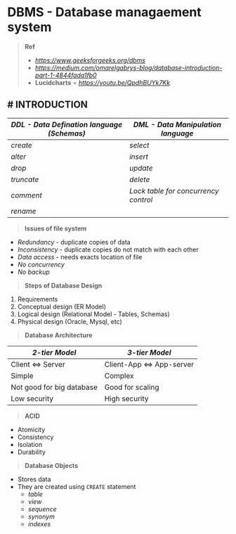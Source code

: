 # DBMS - Database managaement system

> **Ref**
>
> - _https://www.geeksforgeeks.org/dbms_
> - _https://medium.com/omarelgabrys-blog/database-introduction-part-1-4844fada1fb0_
> - **Lucidcharts** = _https://youtu.be/QpdhBUYk7Kk_

## # INTRODUCTION

| _DDL - Data Defination language (Schemas)_ | _DML - Data Manipulation language_   |
| ------------------------------------------ | ------------------------------------ |
| _create_                                   | _select_                             |
| _alter_                                    | _insert_                             |
| _drop_                                     | _update_                             |
| _truncate_                                 | _delete_                             |
| _comment_                                  | _Lock table for concurrency control_ |
| _rename_                                   |                                      |

> **Issues of file system**

- _Redundancy_ - duplicate copies of data
- _Inconsistency_ - duplicate copies do not match with each other
- _Data access_ - needs exacts location of file
- _No concurrency_
- _No backup_

> **Steps of Database Design**

1. Requirements
2. Conceptual design (ER Model)
3. Logical design (Relational Model - Tables, Schemas)
4. Physical design (Oracle, Mysql, etc)

> **Database Architecture**

| _2-tier Model_            | _3-tier Model_            |
| ------------------------- | ------------------------- |
| Client <=> Server         | Client-App <=> App-server |
| Simple                    | Complex                   |
| Not good for big database | Good for scaling          |
| Low security              | High security             |

> **ACID**

- Atomicity
- Consistency
- Isolation
- Durability

> **Database Objects**

- Stores data
- They are created using `CREATE` statement
  - _table_
  - _view_
  - _sequence_
  - _synonym_
  - _indexes_
